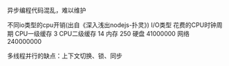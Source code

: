 异步编程代码混乱，难以维护

不同io类型的cpu开销(出自《深入浅出nodejs-扑灵》)
I/O类型       花费的CPU时钟周期
CPU一级缓存     3
CPU二级缓存     14
内存            250
硬盘            41000000
网络            240000000

多线程并行的缺点：上下文切换、锁、同步